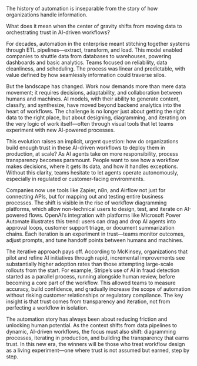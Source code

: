 The history of automation is inseparable from the story of how organizations handle information.

What does it mean when the center of gravity shifts from moving data to orchestrating trust in AI-driven workflows?

For decades, automation in the enterprise meant stitching together systems through ETL pipelines—extract, transform, and load. This model enabled companies to shuttle data from databases to warehouses, powering dashboards and basic analytics. Teams focused on reliability, data cleanliness, and scheduling. The process was linear and predictable, with value defined by how seamlessly information could traverse silos.

But the landscape has changed. Work now demands more than mere data movement; it requires decisions, adaptability, and collaboration between humans and machines. AI models, with their ability to generate content, classify, and synthesize, have moved beyond backend analytics into the heart of workflows. The challenge is no longer just about getting the right data to the right place, but about designing, diagramming, and iterating on the very logic of work itself—often through visual tools that let teams experiment with new AI-powered processes.

This evolution raises an implicit, urgent question: how do organizations build enough trust in these AI-driven workflows to deploy them in production, at scale? As AI agents take on more responsibility, process transparency becomes paramount. People want to see how a workflow makes decisions, where it gets its data, and how it handles exceptions. Without this clarity, teams hesitate to let agents operate autonomously, especially in regulated or customer-facing environments.

Companies now use tools like Zapier, n8n, and Airflow not just for connecting APIs, but for mapping out and testing entire business processes. The shift is visible in the rise of workflow diagramming platforms, which allow non-technical users to design, test, and iterate on AI-powered flows. OpenAI’s integration with platforms like Microsoft Power Automate illustrates this trend: users can drag and drop AI agents into approval loops, customer support triage, or document summarization chains. Each iteration is an experiment in trust—teams monitor outcomes, adjust prompts, and tune handoff points between humans and machines.

The iterative approach pays off. According to McKinsey, organizations that pilot and refine AI initiatives through rapid, incremental improvements see substantially higher adoption rates than those attempting large-scale rollouts from the start. For example, Stripe’s use of AI in fraud detection started as a parallel process, running alongside human review, before becoming a core part of the workflow. This allowed teams to measure accuracy, build confidence, and gradually increase the scope of automation without risking customer relationships or regulatory compliance. The key insight is that trust comes from transparency and iteration, not from perfecting a workflow in isolation.

The automation story has always been about reducing friction and unlocking human potential. As the context shifts from data pipelines to dynamic, AI-driven workflows, the focus must also shift: diagramming processes, iterating in production, and building the transparency that earns trust. In this new era, the winners will be those who treat workflow design as a living experiment—one where trust is not assumed but earned, step by step.